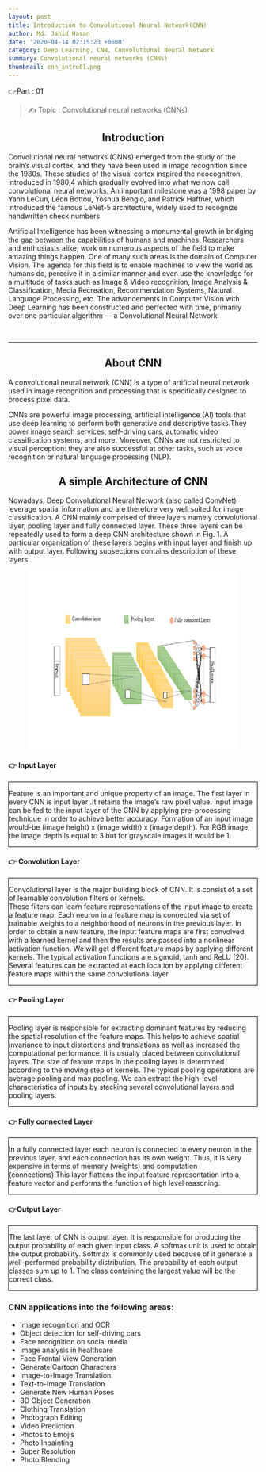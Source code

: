 ```yaml
---
layout: post
title: Introduction to Convolutional Neural Network(CNN)
author: Md. Jahid Hasan
date: '2020-04-14 02:15:23 +0600'
category: Deep Learning, CNN, Convolutional Neural Network
summary: Convolutional neural networks (CNNs)
thumbnail: cnn_intro01.png
---
```



👉Part : 01
> ✍ Topic : Convolutional neural networks (CNNs)


<h2> <b>  <center> Introduction</center>  </b> </h2>

<p>Convolutional neural networks (CNNs) emerged from the study of the brain’s
visual cortex, and they have been used in image recognition since the 1980s.
These studies of the visual cortex inspired the neocognitron, introduced in
1980,4 which gradually evolved into what we now call convolutional neural
networks. An important milestone was a 1998 paper by Yann LeCun, Léon
Bottou, Yoshua Bengio, and Patrick Haffner, which introduced the famous
LeNet-5 architecture, widely used to recognize handwritten check numbers.</p>


<p>Artificial Intelligence has been witnessing a monumental growth in bridging the gap between the capabilities of humans and machines.
Researchers and enthusiasts alike, work on numerous aspects of the field to make amazing things happen. One of many such areas is the domain of Computer Vision.
The agenda for this field is to enable machines to view the world as humans do, perceive it in a similar manner and even use the knowledge
 for a multitude of tasks such as Image & Video recognition, Image Analysis & Classification, Media Recreation, Recommendation Systems,
  Natural Language Processing, etc. The advancements in Computer Vision with Deep Learning has been constructed and perfected with time,
   primarily over one particular algorithm — a Convolutional Neural Network.</p>
<br>


______________________________

<h2> <b>  <center> About CNN </center>  </b> </h2>

<p>A convolutional neural network (CNN) is a type of artificial neural network used in image recognition and processing that is specifically designed to process pixel data.</p>

<p>CNNs are powerful image processing, artificial intelligence (AI) tools that use deep learning to perform both generative and descriptive tasks.They power image search services, self-driving cars, automatic video classification systems, and more. Moreover,
CNNs are not restricted to visual perception: they are also successful at other
tasks, such as voice recognition or natural language processing (NLP). </p>


<h2> <b>  <center> A simple Architecture of CNN </center>  </b> </h2>

<p> Nowadays, Deep Convolutional Neural Network (also
called ConvNet) leverage spatial information and are
therefore very well suited for image classification. A CNN
mainly comprised of three layers namely convolutional layer,
pooling layer and fully connected layer. These three layers can
be repeatedly used to form a deep CNN architecture shown in
Fig. 1. A particular organization of these layers begins with
input layer and finish up with output layer. Following
subsections contains description of these layers. </p>


<figure>
		   <img src="/assets/img/blog/CNN01/simple_cnn_arc.png" height="360" width="720" alt="spam">
</figure>
<p>

<h4>👉 Input Layer </h4>

<div style="border: 1px solid black">

 Feature is an important and unique property of an image.
The first layer in every CNN is input layer .It retains the
image’s raw pixel value. Input image can be fed to the input
layer of the CNN by applying pre-processing technique in
order to achieve better accuracy. Formation of an input image
would-be (image height) x (image width) x (image depth). For
RGB image, the image depth is equal to 3 but for grayscale
images it would be 1.

</div>



<h4>👉 Convolution Layer </h4>

<div style="border: 1px solid black">

Convolutional layer is the major building block of CNN. It is consist of a set of learnable convolution filters or kernels.  
These filters can learn feature representations of the input image to create a feature map. Each neuron in a feature map is connected via
set of trainable weights to a neighborhood of neurons in the previous layer. In order to obtain a new feature, the input feature maps are first
convolved with a learned kernel and then the results are passed into a nonlinear activation function. We will get different feature maps by applying
 different kernels. The typical activation functions are sigmoid, tanh and ReLU [20]. Several features can be extracted at each location by applying
 different feature maps within the same convolutional layer.

</div>



<h4>👉 Pooling Layer </h4>

<div style="border: 1px solid black">

Pooling layer is responsible for extracting dominant features by reducing the spatial resolution of the feature maps.
 This helps to achieve spatial invariance to input distortions and translations as well as increased the computational performance.
  It is usually placed between convolutional layers. The size of feature maps in the pooling layer is determined according to the moving step of kernels.
  The typical pooling operations are average pooling and max pooling. We can extract the high-level characteristics of inputs by stacking several
  convolutional layers and pooling layers.

</div>



<h4>👉 Fully connected Layer </h4>

<div style="border: 1px solid black">

In a fully connected layer each neuron is connected to every neuron in the previous layer, and each connection has its own weight.
 Thus, it is very expensive in terms of memory (weights) and computation (connections).This layer flattens the input feature representation into
  a feature vector and performs the function of high level reasoning.


</div>

<h4>👉Output Layer </h4>

<div style="border: 1px solid black">

The last layer of CNN is output layer. It is responsible for producing the output probability of each given input class.
 A softmax unit is used to obtain the output probability. Softmax is commonly used because of it generate a well-performed probability distribution.
  The probability of each output classes sum up to 1. The class containing the largest value will be the correct class.  

</div>






<h3>CNN applications into the following areas:</h3>
<ul>
    <li>Image recognition and OCR</li>
		<li>Object detection for self-driving cars</li>
    <li>Face recognition on social media</li>
    <li>Image analysis in healthcare  </li>
	  <li>Face Frontal View Generation</li>
		<li>Generate Cartoon Characters</li>
		<li>Image-to-Image Translation</li>
		<li>Text-to-Image Translation</li>
		<li>Generate New Human Poses</li>
		<li>3D Object Generation</li>
		<li>Clothing Translation</li>
		<li>Photograph Editing</li>
    <li>Video Prediction</li>
    <li>Photos to Emojis</li>
    <li>Photo Inpainting</li>
		<li>Super Resolution</li>
		<li>Photo Blending</li>

</ul>

<br>
